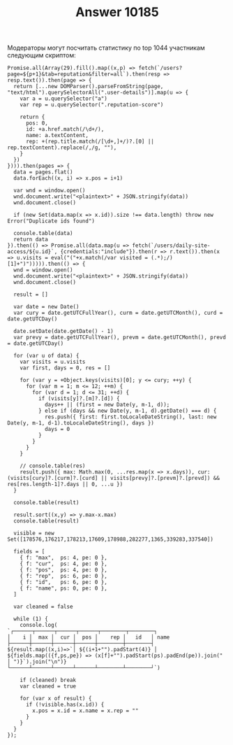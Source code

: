 ﻿---
title: "Answer 10185"
se.owner.user_id: 178988
se.owner.display_name: "Qwertiy"
se.owner.link: "https://ru.meta.stackoverflow.com/users/178988/qwertiy"
se.answer_id: 10185
se.question_id: 10139
se.post_type: answer
se.is_accepted: False
---
<p>Модераторы могут посчитать статистику по top 1044 участникам следующим скриптом:</p>

<pre><code>Promise.all(Array(29).fill().map((x,p) =&gt; fetch(`/users?page=${p+1}&amp;tab=reputation&amp;filter=all`).then(resp =&gt; resp.text()).then(page =&gt; {
  return [...new DOMParser().parseFromString(page, "text/html").querySelectorAll(".user-details")].map(u =&gt; {
    var a = u.querySelector("a")
    var rep = u.querySelector(".reputation-score")

    return {
      pos: 0,
      id: +a.href.match(/\d+/),
      name: a.textContent,
      rep: +(rep.title.match(/[\d+,]+/)?.[0] || rep.textContent).replace(/,/g, ""),
    }
  })
}))).then(pages =&gt; {
  data = pages.flat()
  data.forEach((x, i) =&gt; x.pos = i+1)

  var wnd = window.open()
  wnd.document.write("&lt;plaintext&gt;" + JSON.stringify(data))
  wnd.document.close()

  if (new Set(data.map(x =&gt; x.id)).size !== data.length) throw new Error("Duplicate ids found")

  console.table(data)
  return data
}).then(() =&gt; Promise.all(data.map(u =&gt; fetch(`/users/daily-site-access/${u.id}`, {credentials:"include"}).then(r =&gt; r.text()).then(x =&gt; u.visits = eval("("+x.match(/var visited = (.*);/)[1]+")"))))).then(() =&gt; {
  wnd = window.open()
  wnd.document.write("&lt;plaintext&gt;" + JSON.stringify(data))
  wnd.document.close()

  result = []

  var date = new Date()
  var cury = date.getUTCFullYear(), curm = date.getUTCMonth(), curd = date.getUTCDay()

  date.setDate(date.getDate() - 1)
  var prevy = date.getUTCFullYear(), prevm = date.getUTCMonth(), prevd = date.getUTCDay()

  for (var u of data) {
    var visits = u.visits
    var first, days = 0, res = []

    for (var y = +Object.keys(visits)[0]; y &lt;= cury; ++y) {
      for (var m = 1; m &lt;= 12; ++m) {
        for (var d = 1; d &lt;= 31; ++d) {
          if (visits[y]?.[m]?.[d]) {
            days++ || (first = new Date(y, m-1, d));
          } else if (days &amp;&amp; new Date(y, m-1, d).getDate() === d) {
            res.push({ first: first.toLocaleDateString(), last: new Date(y, m-1, d-1).toLocaleDateString(), days })
            days = 0
          }
        }
      }
    }

    // console.table(res)
    result.push({ max: Math.max(0, ...res.map(x =&gt; x.days)), cur: (visits[cury]?.[curm]?.[curd] || visits[prevy]?.[prevm]?.[prevd]) &amp;&amp; res[res.length-1]?.days || 0, ...u })
  }

  console.table(result)

  result.sort((x,y) =&gt; y.max-x.max)
  console.table(result)

  visible = new Set([178576,176217,178213,17609,178988,282277,1365,339283,337540])

  fields = [
    { f: "max",  ps: 4, pe: 0 },
    { f: "cur",  ps: 4, pe: 0 },
    { f: "pos",  ps: 4, pe: 0 },
    { f: "rep",  ps: 6, pe: 0 },
    { f: "id",   ps: 6, pe: 0 },
    { f: "name", ps: 0, pe: 0 },
  ]

  var cleaned = false

  while (1) {
    console.log(
`┌──────┬──────┬──────┬──────┬────────┬────────┐
│    i │  max │  cur │  pos │    rep │   id   │ name
├──────┼──────┼──────┼──────┼────────┼────────┤
${result.map((x,i)=&gt;`│ ${(i+1+"").padStart(4)} │ ${fields.map(({f,ps,pe}) =&gt; (x[f]+"").padStart(ps).padEnd(pe)).join(" │ ")}`).join("\n")}
└──────┴──────┴──────┴──────┴────────┴────────┘`)

    if (cleaned) break
    var cleaned = true

    for (var x of result) {
      if (!visible.has(x.id)) {
        x.pos = x.id = x.name = x.rep = ""
      }
    }
  }
});
</code></pre>
